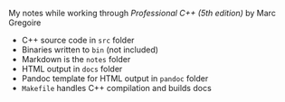 My notes while working through *Professional C++ (5th edition)* by Marc Gregoire

- C++ source code in `src` folder
- Binaries written to `bin` (not included)
- Markdown is the `notes` folder
- HTML output in `docs` folder
- Pandoc template for HTML output in `pandoc` folder
- `Makefile` handles C++ compilation and builds docs
